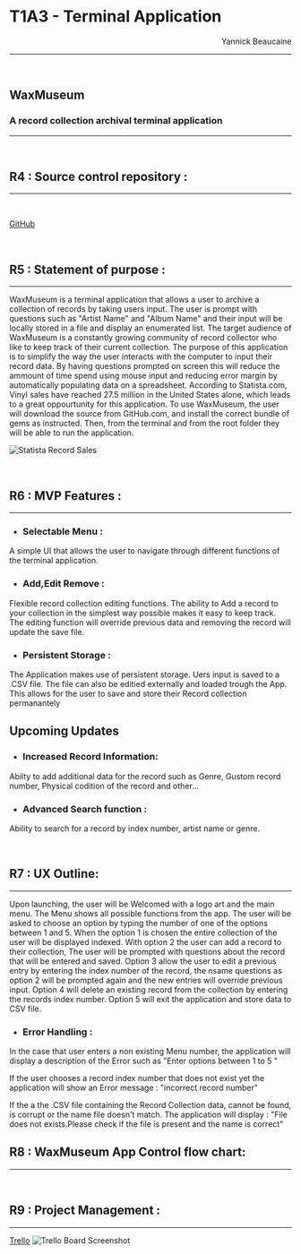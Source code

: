 # T1A3 - Terminal Application
<div style="text-align: right"> Yannick Beaucaine </div>

---
<br>

## WaxMuseum
### A record collection archival terminal application

---
<br>

## R4 : Source control repository :
---
<br>

[GitHub](https://github.com/YannickBeaucaine/T1A3-terminal-application)

<br>

## R5 : Statement of purpose :
---

WaxMuseum is a terminal application that allows a user to archive a collection of records by taking users input. The user is prompt with questions such as "Artist Name" and "Album Name" and their input will be locally stored in a file and display an enumerated list. The target audience of WaxMuseum is a constantly growing community of record collector who like to keep track of their current collection.
The purpose of this application is to simplify the way the user interacts with the computer to input their record data. By having questions prompted on screen this will reduce the ammount of time spend using mouse input and reducing error margin by automatically populating data on a spreadsheet. According to Statista.com, Vinyl sales have reached 27.5 million in the United States alone, which leads to a great oppourtunity for this application. To use WaxMuseum, the user will download the source from GitHub.com, and install the correct bundle of gems as instructed. Then, from the terminal and from the root folder they will be able to run the application.

![Statista Record Sales](Images/example.png)

<br>

## R6 : MVP Features :
---

- ### Selectable Menu : 
 A simple UI that allows the user
 to navigate through different functions of the terminal application.

 - ### Add,Edit Remove :
 Flexible record collection editing functions.
 The ability to Add a record to your collection in the simplest way possible makes it easy to keep track. The editing function will override previous data and removing the record will update the save file.

 - ### Persistent Storage :
The Application makes use of persistent storage.
Uers input is saved to a .CSV file. The file can also be editied externally 
and loaded trough the App. This allows for the user to save and store their Record collection permanantely 

## Upcoming Updates

- ### Increased Record Information:
Abilty to add additional data for the record such as Genre, Gustom record number,
Physical codition of the record and other...

- ### Advanced Search function :
Ability to search for a record by index number, artist name or genre.

<br>

## R7 : UX Outline:
---

Upon launching, the user will be Welcomed with a logo art and the main menu.
The Menu shows all possible functions from the app. The user will be asked to choose an option by typing the number of one of the options between 1 and 5.
When the option 1 is chosen the entire collection of the user will be displayed indexed. With option 2 the user can add a record to their collection, The user will be prompted with questions about the record that will be entered and saved.
Option 3 allow the user to edit a previous entry by entering the index number of the record, the nsame questions as option 2 will be prompted again and the new entries will override previous input. Option 4 will delete an existing record from the collection by entering the records index number. Option 5 will exit the application and store data to CSV file.

- ### Error Handling : 

In the case that user enters a non existing Menu number, the application will display a description of the Error such as "Enter options between 1 to 5 "

If the user chooses a record index number that does not exist yet the application will show an Error message : "incorrect record number"

If the a the .CSV file containing the Record Collection data, cannot be found, is corrupt or the name file doesn't match. The application will display :
"File does not exists.Please check if the file is present and the name is correct"
<br>

## R8 : WaxMuseum App Control flow chart:
---

<br>

## R9 : Project Management :
---

[Trello](https://trello.com/b/kuzF9IeH/wax-museum)
![Trello Board Screenshot](Images/example.png)